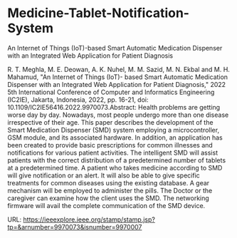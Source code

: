 # Medicine-Tablet-Notification-System
An Internet of Things (IoT)-based Smart Automatic Medication Dispenser with an Integrated Web Application for Patient Diagnosis

R. T. Meghla, M. E. Deowan, A. K. Nuhel, M. M. Sazid, M. N. Ekbal and M. H. Mahamud, "An Internet of Things (IoT)- based Smart Automatic Medication Dispenser with an Integrated Web Application for Patient Diagnosis," 2022 5th International Conference of Computer and Informatics Engineering (IC2IE), Jakarta, Indonesia, 2022, pp. 16-21, doi: 10.1109/IC2IE56416.2022.9970073.Abstract: Health problems are getting worse day by day. Nowadays, most people undergo more than one disease irrespective of their age. This paper describes the development of the Smart Medication Dispenser (SMD) system employing a microcontroller, GSM module, and its associated hardware. In addition, an application has been created to provide basic prescriptions for common illnesses and notifications for various patient activities. The intelligent SMD will assist patients with the correct distribution of a predetermined number of tablets at a predetermined time. A patient who takes medicine according to SMD will give notification or an alert. It will also be able to give specific treatments for common diseases using the existing database. A gear mechanism will be employed to administer the pills. The Doctor or the caregiver can examine how the client uses the SMD. The networking firmware will avail the complete communication of the SMD device.

URL: https://ieeexplore.ieee.org/stamp/stamp.jsp?tp=&arnumber=9970073&isnumber=9970007
